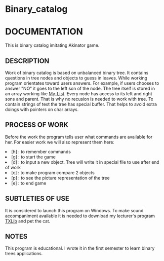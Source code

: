# Binary_catalog
**DOCUMENTATION**
=================
This is binary catalog imitating Akinator game.

**DESCRIPTION**
---------------
Work of binary catalog is based on unbalanced binary tree. It contains questions in tree nodes and objects to guess in leaves. While working program orientates toward users answers. For example, if users chooses to answer "NO" it goes to the left son of the node. 
The tree itself is stored in an array working like [My-List](https://github.com/s-a-v-a-n-n-a/My-List). Every node has access to its left and right sons and parent. That is why no recusion is needed to work with tree.
To contain strings of text the tree has special buffer. That helps to avoid extra doings with pointers on char arrays.

**PROCESS OF WORK**
-------------------
Before the work the program tells user what commands are available for her. For easier work we will also represent them here:
<li>
[h] : to remember commands
</li>
<li>
[g] : to start the game
</li>
<li>
[d] <your input> : to input a new object. Tree will write it in special file to use after end of work
</li>
<li>
[c] <first input> <second input> : to make program compare 2 objects
</li>
<li>
[p] : to see the picture representation of the tree
</li>
<li>
[e] : to end game
</li>
  
**SUBTLETIES OF USE**
---------------------
It is considered to launch this program on Windows. 
To make sound accompaniment available it is needed to download my lecturer's program [TXLib](https://github.com/ded32/TXLib/tree/0739ed7c54cb6e0d4c8302f08a0936986cfb57b2) and pet the cat.
  
**NOTES**
---------
This program is educational. I wrote it in the first semester to learn binary trees applications.

